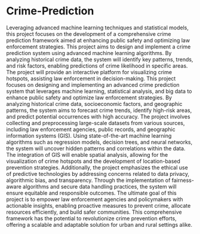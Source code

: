 # Crime-Prediction
Leveraging advanced machine learning techniques and statistical models, this project focuses on the development of a comprehensive crime prediction framework aimed at enhancing public safety and optimizing law enforcement strategies. This project aims to design and implement a crime prediction system using advanced machine learning algorithms. By analyzing historical crime data, the system will identify key patterns, trends, and risk factors, enabling predictions of crime likelihood in specific areas. The project will provide an interactive platform for visualizing crime hotspots, assisting law enforcement in decision-making. This project focuses on designing and implementing an advanced crime prediction system that leverages machine learning, statistical analysis, and big data to enhance public safety and optimize law enforcement strategies. By analyzing historical crime data, socioeconomic factors, and geographic patterns, the system aims to forecast crime trends, identify high-risk areas, and predict potential occurrences with high accuracy. The project involves collecting and preprocessing large-scale datasets from various sources, including law enforcement agencies, public records, and geographic information systems (GIS). Using state-of-the-art machine learning algorithms such as regression models, decision trees, and neural networks, the system will uncover hidden patterns and correlations within the data. The integration of GIS will enable spatial analysis, allowing for the visualization of crime hotspots and the development of location-based prevention strategies. Additionally, the project emphasizes the ethical use of predictive technologies by addressing concerns related to data privacy, algorithmic bias, and transparency. Through the implementation of fairness-aware algorithms and secure data handling practices, the system will ensure equitable and responsible outcomes. The ultimate goal of this project is to empower law enforcement agencies and policymakers with actionable insights, enabling proactive measures to prevent crime, allocate resources efficiently, and build safer communities. This comprehensive framework has the potential to revolutionize crime prevention efforts, offering a scalable and adaptable solution for urban and rural settings alike.
